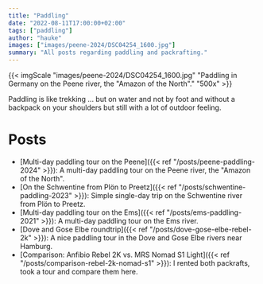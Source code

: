 ```yaml
---
title: "Paddling"
date: "2022-08-11T17:00:00+02:00"
tags: ["paddling"]
author: "hauke"
images: ["images/peene-2024/DSC04254_1600.jpg"]
summary: "All posts regarding paddling and packrafting."
---
```


{{< imgScale "images/peene-2024/DSC04254_1600.jpg" "Paddling in Germany on the Peene river, the \"Amazon of the North\"." "500x" >}}

Paddling is like trekking ... but on water and not by foot and without a backpack on your shoulders but still with a lot of outdoor feeling.

# Posts

* [Multi-day paddling tour on the Peene]({{< ref "/posts/peene-paddling-2024" >}}): A multi-day paddling tour on the Peene river, the "Amazon of the North".
* [On the Schwentine from Plön to Preetz]({{< ref "/posts/schwentine-paddling-2023" >}}): Simple single-day trip on the Schwentine river from Plön to Preetz.
* [Multi-day paddling tour on the Ems]({{< ref "/posts/ems-paddling-2021" >}}): A multi-day paddling tour on the Ems river.
* [Dove and Gose Elbe roundtrip]({{< ref "/posts/dove-gose-elbe-rebel-2k" >}}): A nice paddling tour in the Dove and Gose Elbe rivers near Hamburg.
* [Comparison: Anfibio Rebel 2K vs. MRS Nomad S1 Light]({{< ref "/posts/comparison-rebel-2k-nomad-s1" >}}): I rented both packrafts, took a tour and compare them here.
